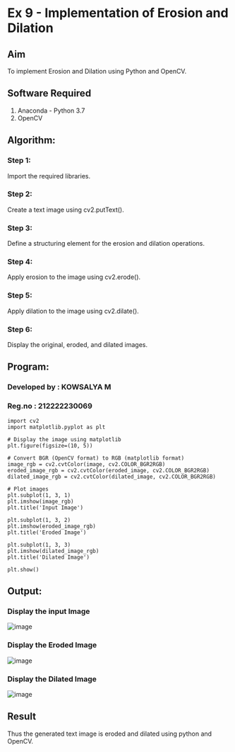 #  Ex 9 - Implementation of Erosion and Dilation
## Aim
To implement Erosion and Dilation using Python and OpenCV.
## Software Required
1. Anaconda - Python 3.7
2. OpenCV
## Algorithm:
### Step 1:
Import the required libraries.
### Step 2: 
Create a text image using cv2.putText().
### Step 3: 
Define a structuring element for the erosion and dilation operations.
### Step 4: 
Apply erosion to the image using cv2.erode().
### Step 5: 
Apply dilation to the image using cv2.dilate().
### Step 6: 
Display the original, eroded, and dilated images.
 
## Program:
### Developed by : KOWSALYA M
### Reg.no : 212222230069
```
import cv2
import matplotlib.pyplot as plt

# Display the image using matplotlib
plt.figure(figsize=(10, 5))

# Convert BGR (OpenCV format) to RGB (matplotlib format)
image_rgb = cv2.cvtColor(image, cv2.COLOR_BGR2RGB)
eroded_image_rgb = cv2.cvtColor(eroded_image, cv2.COLOR_BGR2RGB)
dilated_image_rgb = cv2.cvtColor(dilated_image, cv2.COLOR_BGR2RGB)

# Plot images
plt.subplot(1, 3, 1)
plt.imshow(image_rgb)
plt.title('Input Image')

plt.subplot(1, 3, 2)
plt.imshow(eroded_image_rgb)
plt.title('Eroded Image')

plt.subplot(1, 3, 3)
plt.imshow(dilated_image_rgb)
plt.title('Dilated Image')

plt.show()

```
## Output:

### Display the input Image

![image](https://github.com/user-attachments/assets/6241ddcd-11f4-4c10-99e4-092ad4abb3f7)

### Display the Eroded Image

![image](https://github.com/user-attachments/assets/782fd875-2855-4215-b43e-5fc8887e075b)


### Display the Dilated Image

![image](https://github.com/user-attachments/assets/129a2d1d-4475-4baf-8e72-5986dd0671d0)


## Result
Thus the generated text image is eroded and dilated using python and OpenCV.
